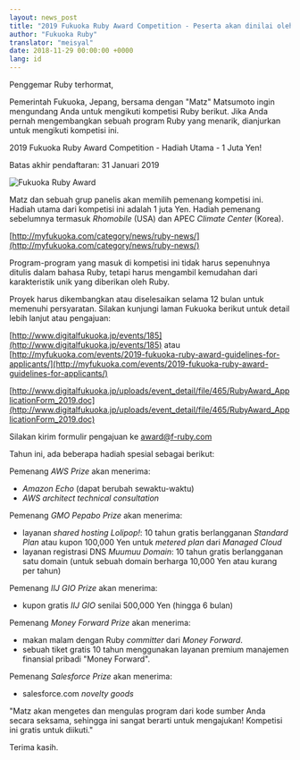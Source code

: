 ```yaml
---
layout: news_post
title: "2019 Fukuoka Ruby Award Competition - Peserta akan dinilai oleh Matz"
author: "Fukuoka Ruby"
translator: "meisyal"
date: 2018-11-29 00:00:00 +0000
lang: id
---
```


Penggemar Ruby terhormat,

Pemerintah Fukuoka, Jepang, bersama dengan "Matz" Matsumoto ingin mengundang
Anda untuk mengikuti kompetisi Ruby berikut. Jika Anda pernah mengembangkan
sebuah program Ruby yang menarik, dianjurkan untuk mengikuti kompetisi ini.

2019 Fukuoka Ruby Award Competition - Hadiah Utama - 1 Juta Yen!

Batas akhir pendaftaran: 31 Januari 2019

![Fukuoka Ruby Award](http://www.digitalfukuoka.jp/javascripts/kcfinder/upload/images/fukuokarubyaward2017.png)

Matz dan sebuah grup panelis akan memilih pemenang kompetisi ini. Hadiah utama
dari kompetisi ini adalah 1 juta Yen. Hadiah pemenang sebelumnya termasuk
*Rhomobile* (USA) dan APEC *Climate Center* (Korea).

[http://myfukuoka.com/category/news/ruby-news/](http://myfukuoka.com/category/news/ruby-news/)

Program-program yang masuk di kompetisi ini tidak harus sepenuhnya ditulis
dalam bahasa Ruby, tetapi harus mengambil kemudahan dari karakteristik unik
yang diberikan oleh Ruby.

Proyek harus dikembangkan atau diselesaikan selama 12 bulan untuk memenuhi
persyaratan. Silakan kunjungi laman Fukuoka berikut untuk detail lebih lanjut
atau pengajuan:

[http://www.digitalfukuoka.jp/events/185](http://www.digitalfukuoka.jp/events/185)
atau
[http://myfukuoka.com/events/2019-fukuoka-ruby-award-guidelines-for-applicants/](http://myfukuoka.com/events/2019-fukuoka-ruby-award-guidelines-for-applicants/)

[http://www.digitalfukuoka.jp/uploads/event_detail/file/465/RubyAward_ApplicationForm_2019.doc](http://www.digitalfukuoka.jp/uploads/event_detail/file/465/RubyAward_ApplicationForm_2019.doc)

Silakan kirim formulir pengajuan ke award@f-ruby.com

Tahun ini, ada beberapa hadiah spesial sebagai berikut:

Pemenang *AWS Prize* akan menerima:

* *Amazon Echo* (dapat berubah sewaktu-waktu)
* *AWS architect technical consultation*

Pemenang *GMO Pepabo Prize* akan menerima:

* layanan *shared hosting Lolipop!*: 10 tahun gratis berlangganan *Standard
  Plan* atau kupon 100,000 Yen untuk *metered plan* dari *Managed Cloud*
* layanan registrasi DNS *Muumuu Domain*: 10 tahun gratis berlangganan satu
  domain (untuk sebuah domain berharga 10,000 Yen atau kurang per tahun)

Pemenang *IIJ GIO Prize* akan menerima:

* kupon gratis *IIJ GIO* senilai 500,000 Yen (hingga 6 bulan)

Pemenang *Money Forward Prize* akan menerima:

* makan malam dengan Ruby *committer* dari *Money Forward*.
* sebuah tiket gratis 10 tahun menggunakan layanan premium manajemen finansial
  pribadi "Money Forward".

Pemenang *Salesforce Prize* akan menerima:

* salesforce.com *novelty goods*

"Matz akan mengetes dan mengulas program dari kode sumber Anda secara seksama,
sehingga ini sangat berarti untuk mengajukan! Kompetisi ini gratis untuk
diikuti."

Terima kasih.
